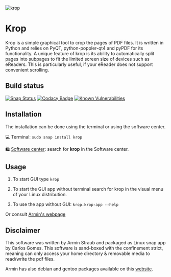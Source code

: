 ![krop](/snap/gui/icon.png)

# Krop

Krop is a simple graphical tool to crop the pages of PDF files. It is written in Python and relies on PyQT, python-poppler-qt4 and pyPDF for its functionality. A unique feature of krop is its ability to automatically split pages into subpages to fit the limited screen size of devices such as eReaders. This is particularly useful, if your eReader does not support convenient scrolling.

## Build status

[![Snap Status](https://build.snapcraft.io/badge/gocarlos/krop.svg)](https://build.snapcraft.io/user/gocarlos/krop)
[![Codacy Badge](https://api.codacy.com/project/badge/Grade/962d353f2fab4ea2bb594185dd506f0a)](https://www.codacy.com/manual/edumco/krop?utm_source=github.com&utm_medium=referral&utm_content=edumco/krop&utm_campaign=Badge_Grade)
[![Known Vulnerabilities](https://snyk.io/test/github/edumco/krop/badge.svg)](https://snyk.io/test/github/edumco/krop)

## Installation

The installation can be done using the terminal or using the software center.

💻 Terminal: `sudo snap install krop`

🛍 [Software center](https://snapcraft.io/krop/): search for **krop** in the Software center.

## Usage

1. To start GUI type `krop`

2. To start the GUI app without terminal search for krop in the visual menu of your Linux distribution.

3. To use the app without GUI: `krop.krop-app --help`

Or consult [Armin's webpage](http://arminstraub.com/software/krop#afewtricks)

## Disclaimer

This software was written by Armin Straub and packaged as Linux snap app by Carlos Gomes. This software is sand-boxed with the confinement strict, meaning can only access your home directory & removable media to read/write the pdf files.

Armin has also debian and gentoo packages available on this [website](http://arminstraub.com/software/krop).
